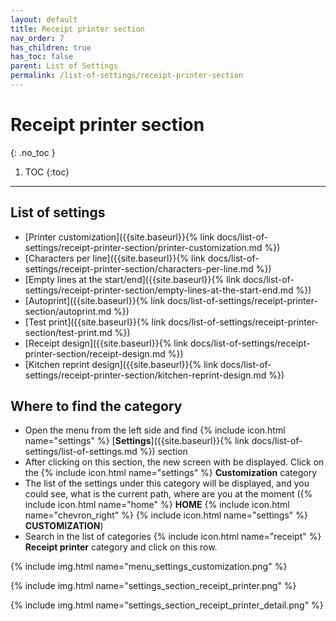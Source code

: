 ```yaml
---
layout: default
title: Receipt printer section
nav_order: 7
has_children: true
has_toc: false
parent: List of Settings
permalink: /list-of-settings/receipt-printer-section
---
```


# Receipt printer section
{: .no_toc }

1. TOC
{:toc}

---

## List of settings
- [Printer customization]({{site.baseurl}}{% link docs/list-of-settings/receipt-printer-section/printer-customization.md %})
- [Characters per line]({{site.baseurl}}{% link docs/list-of-settings/receipt-printer-section/characters-per-line.md %})
- [Empty lines at the start/end]({{site.baseurl}}{% link docs/list-of-settings/receipt-printer-section/empty-lines-at-the-start-end.md %})
- [Autoprint]({{site.baseurl}}{% link docs/list-of-settings/receipt-printer-section/autoprint.md %})
- [Test print]({{site.baseurl}}{% link docs/list-of-settings/receipt-printer-section/test-print.md %})
- [Receipt design]({{site.baseurl}}{% link docs/list-of-settings/receipt-printer-section/receipt-design.md %})
- [Kitchen reprint design]({{site.baseurl}}{% link docs/list-of-settings/receipt-printer-section/kitchen-reprint-design.md %})

## Where to find the category
- Open the menu from the left side and find {% include icon.html name="settings" %} [**Settings**]({{site.baseurl}}{% link docs/list-of-settings/list-of-settings.md %}) section
- After clicking on this section, the new screen with be displayed. Click on the {% include icon.html name="settings" %} **Customization** category
- The list of the settings under this category will be displayed, and you could see, what is the current path, where are you at the moment ({% include icon.html name="home" %} **HOME** {% include icon.html name="chevron_right" %} {% include icon.html name="settings" %} **CUSTOMIZATION**)
- Search in the list of categories {% include icon.html name="receipt" %} **Receipt printer** category and click on this row.

{% include img.html name="menu_settings_customization.png" %}

{% include img.html name="settings_section_receipt_printer.png" %}

{% include img.html name="settings_section_receipt_printer_detail.png" %}
